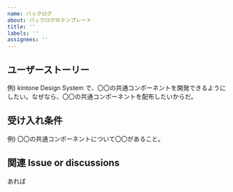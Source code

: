 ```yaml
---
name: バックログ
about: バックログのテンプレート
title: ''
labels: ''
assignees: ''
---
```


## ユーザーストーリー

例) kintone Design System で、〇〇の共通コンポーネントを開発できるようにしたい。なぜなら、〇〇の共通コンポーネントを配布したいからだ。

## 受け入れ条件

例) 〇〇の共通コンポーネントについて〇〇があること。

## 関連 Issue or discussions

あれば
